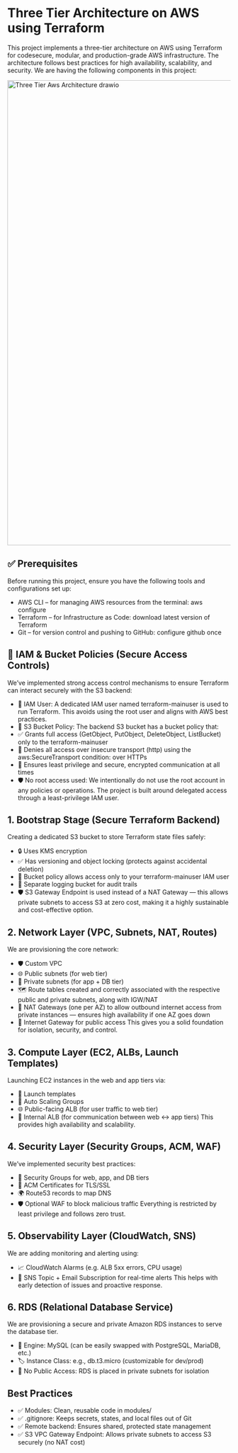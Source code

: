 # Three Tier Architecture on AWS using Terraform
This project implements a three-tier architecture on AWS using Terraform for codesecure, modular, and production-grade AWS infrastructure. The architecture follows best practices for high availability, scalability, and security. We are having the following components in this project:

<img width="1022" height="1051" alt="Three Tier Aws Architecture drawio" src="https://github.com/user-attachments/assets/e4a5a620-f073-4e2f-b464-ce896bb55620" />

## ✅ Prerequisites
Before running this project, ensure you have the following tools and configurations set up:
- AWS CLI – for managing AWS resources from the terminal: aws configure
- Terraform – for Infrastructure as Code: download latest version of Terraform 
- Git – for version control and pushing to GitHub: configure github once

## 🔐 IAM & Bucket Policies (Secure Access Controls)
We’ve implemented strong access control mechanisms to ensure Terraform can interact securely with the S3 backend:
- 👤 IAM User:
A dedicated IAM user named terraform-mainuser is used to run Terraform. This avoids using the root user and aligns with AWS best practices.
- 🪪 S3 Bucket Policy:
The backend S3 bucket has a bucket policy that:
- ✅ Grants full access (GetObject, PutObject, DeleteObject, ListBucket) only to the terraform-mainuser
- 🚫 Denies all access over insecure transport (http) using the aws:SecureTransport condition: over HTTPs 
- 🔐 Ensures least privilege and secure, encrypted communication at all times
- 🛡️ No root access used:
We intentionally do not use the root account in any policies or operations. The project is built around delegated access through a least-privilege IAM user.

## 1. Bootstrap Stage (Secure Terraform Backend)
Creating a dedicated S3 bucket to store Terraform state files safely:
- 🔒 Uses KMS encryption
- ✅ Has versioning and object locking (protects against accidental deletion)
- 🧾 Bucket policy allows access only to your terraform-mainuser IAM user
- 📂 Separate logging bucket for audit trails
- 🛡️ S3 Gateway Endpoint is used instead of a NAT Gateway — this allows private subnets to access S3 at zero cost, making it a highly sustainable and cost-effective option.

## 2. Network Layer (VPC, Subnets, NAT, Routes)
We are provisioning the core network:
- 🛡️ Custom VPC
- 🌐 Public subnets (for web tier)
- 🔐 Private subnets (for app + DB tier)
- 🗺️ Route tables created and correctly associated with the respective public and private subnets, along with IGW/NAT
- 🚪 NAT Gateways (one per AZ) to allow outbound internet access from private instances — ensures high availability if one AZ goes down
- 📡 Internet Gateway for public access
This gives you a solid foundation for isolation, security, and control.

## 3. Compute Layer (EC2, ALBs, Launch Templates)
Launching EC2 instances in the web and app tiers via:
- 🧬 Launch templates
- 🔄 Auto Scaling Groups
- 🌐 Public-facing ALB (for user traffic to web tier)
- 🔁 Internal ALB (for communication between web ↔ app tiers)
This provides high availability and scalability.

## 4. Security Layer (Security Groups, ACM, WAF)
We’ve implemented security best practices:
- 🚧 Security Groups for web, app, and DB tiers
- 🔐 ACM Certificates for TLS/SSL
- 🌍 Route53 records to map DNS
- 🛡️ Optional WAF to block malicious traffic
Everything is restricted by least privilege and follows zero trust.

## 5. Observability Layer (CloudWatch, SNS)
We are adding monitoring and alerting using:
- 📈 CloudWatch Alarms (e.g. ALB 5xx errors, CPU usage)
- 🔔 SNS Topic + Email Subscription for real-time alerts
This helps with early detection of issues and proactive response.

## 6. RDS (Relational Database Service)
We are provisioning a secure and private Amazon RDS instances to serve the database tier.
- 🧱 Engine: MySQL (can be easily swapped with PostgreSQL, MariaDB, etc.)
- 🏷️ Instance Class: e.g., db.t3.micro (customizable for dev/prod)
- 🚫 No Public Access: RDS is placed in private subnets for isolation

## Best Practices
- ✅ Modules: Clean, reusable code in modules/
- ✅ .gitignore: Keeps secrets, states, and local files out of Git
- ✅ Remote backend: Ensures shared, protected state management
- ✅ S3 VPC Gateway Endpoint: Allows private subnets to access S3 securely (no NAT cost)
